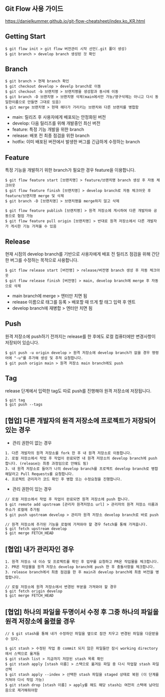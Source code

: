 ## Git Flow 사용 가이드
https://danielkummer.github.io/git-flow-cheatsheet/index.ko_KR.html

## Getting Start
```
$ git flow init > git flow 버전관리 시작 선언(.git 폴더 생성)
$ git branch > develop branch 생성된 것 확인
```

## Branch
```
$ git branch > 현재 branch 확인
$ git checkout develop > develp branch로 이동
$ git checkout -b 브랜치명 > 브랜치명을 생성함과 동시에 이동
$ git branch -D 브랜치명 > 브랜치명 삭제(main에서만 가능/영구삭제는 아니고 다시 동일한이름으로 만들면 그대로 있음)
$ git merge 브랜치명 > 현재 헤더가 가리키는 브랜치와 다른 브랜치를 병합함
```
* main: 릴리즈 후 사용자에게 배포되는 안정화된 버전
* develop: 다음 릴리즈를 위해 개발중인 최신 버전
* feature: 특정 기능 개발을 위한 branch
* release: 배포 전 최종 점검을 위한 branch
* hotfix: 이미 배포된 버전에서 발생한 버그를 긴급하게 수정하는 branch

## Feature
특정 기능을 개발하기 위한 branch가 필요한 경우 feature을 이용합니다.
```
$ git flow feature start [브랜치명] > feature/브랜치명 branch 생성 후 자동 체크아웃
$ git flow feature finish [브랜치명] > develop branch로 자동 체크아웃 후 feature/브랜치명 merge 및 삭제
$ git branch -D [브랜치명] > 브랜치명을 merge하지 않고 삭제

$ git flow feature publish [브랜치명] > 원격 저장소에 게시하여 다른 개발자와 공동으로 협업 가능
$ git flow feature pull origin [브랜치명] > 반대로 원격 저장소에서 다른 개발자가 게시한 기능 가져올 수 있음
```

## Release
현재 시점의 develop branch를 기반으로 
사용자에게 배포 전 릴리즈 점검을 위해 간단한 버그를 수정하는 목적으로 사용합니다.
```
$ git flow release start [버전명] > release/버전명 branch 생성 후 자동 체크아웃
$ git flow release finish [버전명] > main, develop branch에 merge 후 자동으로 삭제
```
* main branch에 merge > 엔터만 치면 됨
* release 이름으로 태그를 등록 > 배포할 때 뜨게 할 태그 입력 후 엔트
* develop branch에 재병합 > 엔터만 치면 됨

## Push
원격 저장소에 push하기 전까지는 release를 한 후에도 로컬 컴퓨터에만 변경사항이 저장되어 있습니다.
```
$ git push -u origin develop > 원격 저장소에 develop branch가 없을 경우 명령어에 "-u"를 추가해 생성 및 추적 요청합니다.
$ git push origin main > 원격 저장소 main branch에도 push
```

## Tag
release 단계에서 입력한 tag도 따로 push를 진행해야 원격 저장소에 저장됩니다.
```
$ git tag
$ git push --tags
```

## [협업] 다른 개발자의 원격 저장소에 프로젝트가 저장되어 있는 경우
* 관리 권한이 없는 경우
```
1. 다른 개발자의 원격 저장소를 fork 한 후 내 원격 저장소로 이동합니다.
2. 로컬 저장소에서 작업 후 작업이 완료되면 내 원격 저장소의 develop branch에 push 합니다. (release는 최종 과정임으로 안해도 됨)
3. 내 원격 저장소로 들어가 나의 develop branch를 프로젝트 develop branch로 병합해달라고 Pull Requests를 요청합니다.
4. 프로젝트 관리자가 코드 확인 후 병합 또는 수정요청을 진행합니다.
```

* 관리 권한이 있는 경우
```
// 로컬 저장소에서 작업 후 작업이 완료되면 원격 저장소에 push 합니다.
$ git remote add upstream [관리자 원격저장소 url] > 관리자의 원격 저장소 이름과 주소가 로컬에 추가됨
$ git push upstream develop > 관리자 원격 저장소 develop branch로 바로 push

// 원격 저장소에 추가된 기능을 로컬에 가져와야 할 경우 fetch를 통해 가져옵니다.
$ git fetch upstream develop
$ git merge FETCH_HEAD
```

## [협업] 내가 관리자인 경우
```
1. 원격 저장소 내 이슈 및 프로젝트를 확인 후 업무를 요청하고 PR온 작업물을 체크합니다.
2. PR온 작업물을 원격 저장소 develop branch에 push 한 후 충돌사항을 체크합니다.
3. release branch에서 최종 점검을 한 후 main과 develop branch에 최종 버전을 병합합니다.

// 로컬 저장소에 원격 저장소에서 변경된 부분을 가져와야 할 경우
$ git fetch origin develop
$ git merge FETCH_HEAD
```

## [협업] 하나의 파일을 두명이서 수정 후 그중 하나의 파일을 원격 저장소에 올렸을 경우
```
// $ git stash를 통해 내가 수정하던 파일을 옆으로 잠깐 치우고 변경된 파일을 다운받을 수 있다.

$ git stash > 수정된 작업 중 commit 되지 않은 파일들만 잠시 working directory에서 스택으로 옮겨둠
$ git stash list > 지금까지 저장된 stash 목록 확인
$ git stash apply [stash 이름] > 스택으로 옮겨둔 파일 중 다시 작업할 stash 파일 선택
$ git stash apply --index > 선택한 stash 파일을 staged 상태로 복원 (이 단계를 거쳐야 다시 작업 가능)
$ git stash drop [stash 이름] > apply를 해도 해당 stash는 여전히 스택에 남아있음으로 제거해줘야함
```
